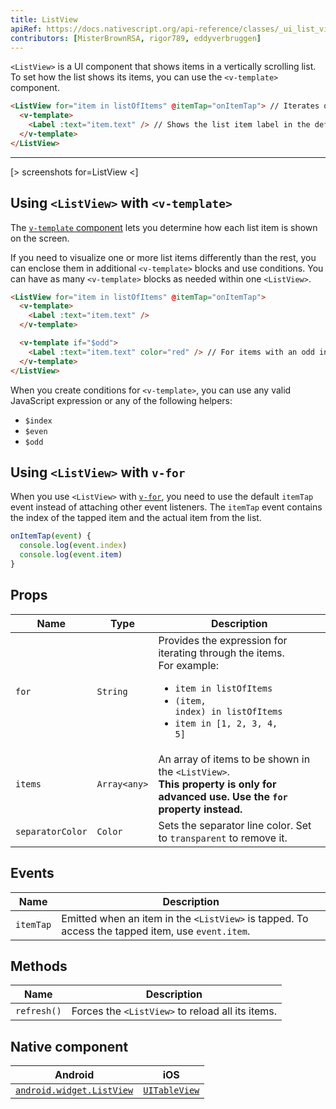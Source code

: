 ```yaml
---
title: ListView
apiRef: https://docs.nativescript.org/api-reference/classes/_ui_list_view_.listview
contributors: [MisterBrownRSA, rigor789, eddyverbruggen]
---
```


`<ListView>` is a UI component that shows items in a vertically scrolling list. To set how the list shows its items, you can use the `<v-template>` component.

```html
<ListView for="item in listOfItems" @itemTap="onItemTap"> // Iterates on every list item and attaches an itemTap event to it.
  <v-template>
    <Label :text="item.text" /> // Shows the list item label in the default color and stye.
  </v-template>
</ListView>
```

---

[> screenshots for=ListView <]

## Using `<ListView>` with `<v-template>`

The [`v-template` component](/en/docs/utilities/v-template) lets you determine how each list item is shown on the screen. 

If you need to visualize one or more list items differently than the rest, you can enclose them in additional `<v-template>` blocks and use conditions. You can have as many `<v-template>` blocks as needed within one `<ListView>`.

```html
<ListView for="item in listOfItems" @itemTap="onItemTap"> 
  <v-template>
    <Label :text="item.text" /> 
  </v-template>

  <v-template if="$odd">
    <Label :text="item.text" color="red" /> // For items with an odd index, shows the label in red. 
  </v-template>
</ListView>
```

When you create conditions for `<v-template>`, you can use any valid JavaScript expression or any of the following helpers:

* `$index`
* `$even` 
* `$odd`

## Using `<ListView>` with `v-for`

When you use `<ListView>` with [`v-for`](https://vuejs.org/v2/guide/list.html#Mapping-an-Array-to-Elements-with-v-for), you need to use the default `itemTap` event instead of attaching other event listeners. The `itemTap` event contains the index of the tapped item and the actual item from the list.

```javascript
onItemTap(event) {
  console.log(event.index)
  console.log(event.item)
}
```

## Props

| Name | Type | Description |
|------|------|-------------|
| `for` | `String` | Provides the expression for iterating through the items.<br/>For example: <ul><li><code>item in listOfItems</code></li><li><code>(item, index) in listOfItems</code></li><li><code>item in [1, 2, 3, 4, 5]</code></li></ul>
| `items` | `Array<any>` | An array of items to be shown in the `<ListView>`.<br/>**This property is only for advanced use. Use the `for` property instead.**
| `separatorColor` | `Color` | Sets the separator line color. Set to `transparent` to remove it.

## Events

| Name | Description |
|------|-------------|
| `itemTap`| Emitted when an item in the `<ListView>` is tapped. To access the tapped item, use `event.item`.

## Methods

| Name | Description |
|------|-------------|
| `refresh()` | Forces the `<ListView>` to reload all its items.

## Native component

| Android | iOS |
|---------|-----|
| [`android.widget.ListView`](https://developer.android.com/reference/android/widget/ListView.html) | [`UITableView`](https://developer.apple.com/documentation/uikit/uitableview)
